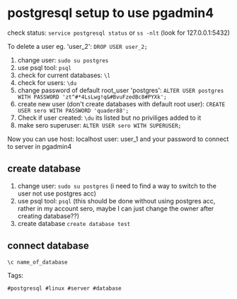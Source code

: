 # postgresql setup to use pgadmin4

check status: `service postgresql status`
or `ss -nlt` (look for 127.0.0.1:5432)

To delete a user eg. 'user_2': `DROP USER user_2;`

1. change user: `sudo su postgres`
1. use psql tool: `psql`
1. check for current databases: `\l`
1. check for users: `\du`
1. change password of default root_user 'postgres': `ALTER USER postgres WITH PASSWORD 'zt^#*4LsLwg!q&#BvuFzedBc8#PYXk';`
1. create new user (don't create databases with default root user): `CREATE USER sero WITH PASSWORD 'quader88';`
1. Check if user created: `\du` its listed but no priviliges added to it
1. make sero superuser: `ALTER USER sero WITH SUPERUSER;`

Now you can use host: localhost user: user_1 and your password to connect to server in pgadmin4


## create database

1. change user: `sudo su postgres` (i need to find a way to switch to the user not use postgres acc)
1. use psql tool: `psql` (this should be done without using postgres acc, rather in my account sero, maybe I can just change the owner after creating database??)
1. create database `create database test`

## connect database

`\c name_of_database`

Tags:

    #postgresql #linux #server #database
